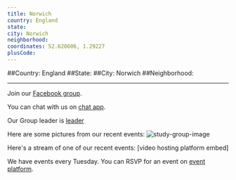 ```yaml
---
title: Norwich
country: England
state: 
city: Norwich
neighborhood: 
coordinates: 52.628606, 1.29227
plusCode:
---
```


##Country: England
##State: 
##City: Norwich
##Neighborhood: 
*****
Join our [Facebook group](https://www.facebook.com/groups/free.code.camp.norwich.england).

You can chat with us on [chat app]().

Our Group leader is [leader]()

Here are some pictures from our recent events:
![study-group-image]()

Here's a stream of one of our recent events:
[video hosting platform embed]

We have events every Tuesday. You can RSVP for an event on [event platform]().
